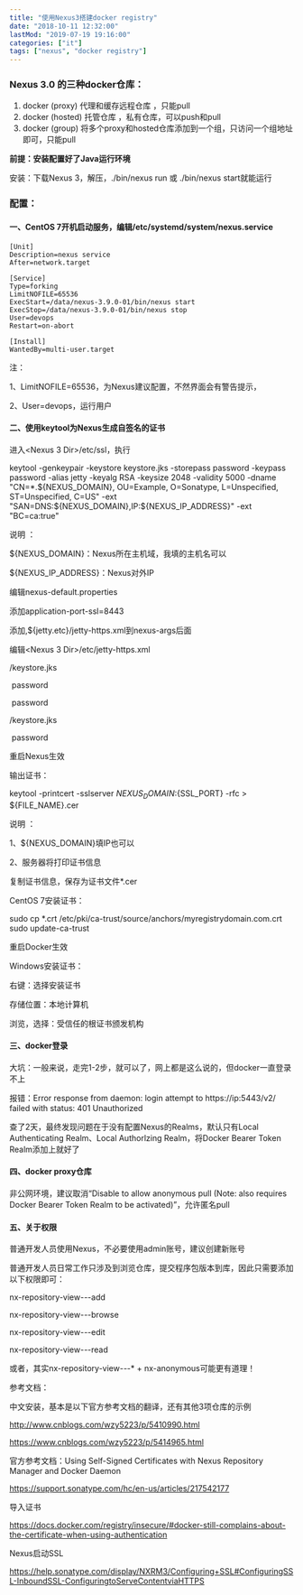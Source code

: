 ```yaml
---
title: "使用Nexus3搭建docker registry"
date: "2018-10-11 12:32:00"
lastMod: "2019-07-19 19:16:00"
categories: ["it"]
tags: ["nexus", "docker registry"]
---
```


### Nexus 3.0 的三种docker仓库：

1. docker (proxy)      代理和缓存远程仓库 ，只能pull
2. docker (hosted)    托管仓库 ，私有仓库，可以push和pull
3. docker (group)      将多个proxy和hosted仓库添加到一个组，只访问一个组地址即可，只能pull



**前提：安装配置好了Java运行环境**

安装：下载Nexus 3，解压，./bin/nexus run 或 ./bin/nexus start就能运行

### 配置：

#### 一、CentOS 7开机启动服务，编辑/etc/systemd/system/nexus.service

```
[Unit]
Description=nexus service
After=network.target

[Service]
Type=forking
LimitNOFILE=65536
ExecStart=/data/nexus-3.9.0-01/bin/nexus start
ExecStop=/data/nexus-3.9.0-01/bin/nexus stop
User=devops
Restart=on-abort

[Install]
WantedBy=multi-user.target
```

注：

1、LimitNOFILE=65536，为Nexus建议配置，不然界面会有警告提示，

2、User=devops，运行用户

#### 二、使用keytool为Nexus生成自签名的证书

进入<Nexus 3 Dir>/etc/ssl，执行

keytool -genkeypair -keystore keystore.jks -storepass password -keypass password -alias jetty -keyalg RSA -keysize 2048 -validity 5000 -dname "CN=*.${NEXUS_DOMAIN}, OU=Example, O=Sonatype, L=Unspecified, ST=Unspecified, C=US" -ext "SAN=DNS:${NEXUS_DOMAIN},IP:${NEXUS_IP_ADDRESS}" -ext "BC=ca:true"



说明 ：

${NEXUS_DOMAIN}：Nexus所在主机域，我填的主机名可以

${NEXUS_IP_ADDRESS}：Nexus对外IP



编辑nexus-default.properties

添加application-port-ssl=8443

添加,${jetty.etc}/jetty-https.xml到nexus-args后面



编辑<Nexus 3 Dir>/etc/jetty-https.xml

​    <Set name="KeyStorePath"><Property name="ssl.etc"/>/keystore.jks</Set>

​    <Set name="KeyStorePassword">password</Set>

​    <Set name="KeyManagerPassword">password</Set>

​    <Set name="TrustStorePath"><Property name="ssl.etc"/>/keystore.jks</Set>

​    <Set name="TrustStorePassword">password</Set>



重启Nexus生效



输出证书：

keytool -printcert -sslserver ${NEXUS_DOMAIN}:${SSL_PORT} -rfc > ${FILE_NAME}.cer



说明 ：

1、${NEXUS_DOMAIN}填IP也可以

2、服务器将打印证书信息



复制证书信息，保存为证书文件*.cer



CentOS 7安装证书：

sudo cp *.crt /etc/pki/ca-trust/source/anchors/myregistrydomain.com.crt sudo update-ca-trust

重启Docker生效

Windows安装证书：

右键：选择安装证书

存储位置：本地计算机

浏览，选择：受信任的根证书颁发机构



#### 三、docker登录

大坑：一般来说，走完1-2步，就可以了，网上都是这么说的，但docker一直登录不上

报错：Error response from daemon: login attempt to https://ip:5443/v2/ failed with status: 401 Unauthorized



查了2天，最终发现问题在于没有配置Nexus的Realms，默认只有Local Authenticating Realm、Local Authorlzing Realm，将Docker Bearer Token Realm添加上就好了



#### 四、docker proxy仓库

非公网环境，建议取消“Disable to allow anonymous pull (Note: also requires Docker Bearer Token Realm to be activated)”，允许匿名pull



#### 五、关于权限

普通开发人员使用Nexus，不必要使用admin账号，建议创建新账号

普通开发人员日常工作只涉及到浏览仓库，提交程序包版本到库，因此只需要添加以下权限即可：

nx-repository-view-*-*-add

nx-repository-view-*-*-browse

nx-repository-view-*-*-edit

nx-repository-view-*-*-read



或者，其实nx-repository-view-*-*-* + nx-anonymous可能更有道理！



参考文档：



中文安装，基本是以下官方参考文档的翻译，还有其他3项仓库的示例

<http://www.cnblogs.com/wzy5223/p/5410990.html>

<https://www.cnblogs.com/wzy5223/p/5414965.html>



官方参考文档：Using Self-Signed Certificates with Nexus Repository Manager and Docker Daemon

<https://support.sonatype.com/hc/en-us/articles/217542177>



导入证书

<https://docs.docker.com/registry/insecure/#docker-still-complains-about-the-certificate-when-using-authentication>



Nexus启动SSL

<https://help.sonatype.com/display/NXRM3/Configuring+SSL#ConfiguringSSL-InboundSSL-ConfiguringtoServeContentviaHTTPS>